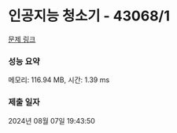 # 인공지능 청소기 - 43068/1 

[문제 링크](https://level.goorm.io/exam/43068/1a-%EC%9D%B8%EA%B3%B5%EC%A7%80%EB%8A%A5-%EC%B2%AD%EC%86%8C%EA%B8%B0/quiz/1) 

### 성능 요약

메모리: 116.94 MB, 시간: 1.39 ms

### 제출 일자

2024년 08월 07일 19:43:50

